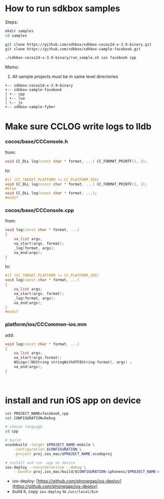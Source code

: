 # How to run sdkbox samples

Steps:

~~~bash
mkdir samples
cd samples

git clone https://github.com/sdkbox/sdkbox-cocos2d-x-3.9-binary.git
git clone https://github.com/sdkbox/sdkbox-sample-facebook.git

./sdkbox-cocos2d-x-3.9-binary/run_sample.sh ios facebook cpp
~~~

Memo:

1.  All sample projects must be in same level directories

~~~
+-- sdkbox-cocos2d-x-3.9-binary
+-- sdkbox-sample-facebook
| +-- cpp
| +-- lua
| \-- js
+-- sdkbox-sample-fyber
~~~

# Make sure CCLOG write logs to lldb

### cocos/base/CCConsole.h

from:

~~~cpp
void CC_DLL log(const char * format, ...) CC_FORMAT_PRINTF(1, 2);
~~~

to:

~~~cpp
#if (CC_TARGET_PLATFORM != CC_PLATFORM_IOS)
void CC_DLL log(const char * format, ...) CC_FORMAT_PRINTF(1, 2);
#else
void CC_DLL log(const char * format, ...);
#endif
~~~


### cocos/base/CCConsole.cpp

from:

~~~cpp
void log(const char * format, ...)
{
    va_list args;
    va_start(args, format);
    _log(format, args);
    va_end(args);
}
~~~

to:

~~~cpp
#if (CC_TARGET_PLATFORM != CC_PLATFORM_IOS)
void log(const char * format, ...)
{
    va_list args;
    va_start(args, format);
    _log(format, args);
    va_end(args);
}
#endif
~~~


### platform/ios/CCCommon-ios.mm

add:

~~~cpp
void log(const char * format, ...)
{
    va_list args;
    va_start(args,format);
    NSLogv([NSString stringWithUTF8String:format], args) ;
    va_end(args);
}
~~~

<br/>

# install and run iOS app on device

~~~bash
set PROJECT_NAME=facebook_cpp
set CONFIGURATION=Debug

# choose language
cd cpp

# build
xcodebuild -target $PROJECT_NAME-mobile \
    -configuration $CONFIGURATION \
    -project proj.ios_mac/$PROJECT_NAME.xcodeproj

# install and run .app on device
ios-deploy --noninteractive --debug \
    --bundle proj.ios_mac/build/$CONFIGURATION-iphoneos/$PROJECT_NAME-mobile.app
~~~

- ios-deploy: [https://github.com/phonegap/ios-deploy](https://github.com/phonegap/ios-deploy)
- build it, copy `ios-deploy` to `/usr/local/bin`

